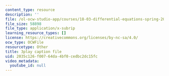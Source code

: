 ```yaml
---
content_type: resource
description: ''
file: /ol-ocw-studio-app/courses/18-03-differential-equations-spring-2010/2035c126f00764da4bf0cedbc2dc15fc_XDhJ8lVGbl8.srt
file_size: 58898
file_type: application/x-subrip
learning_resource_types: []
license: https://creativecommons.org/licenses/by-nc-sa/4.0/
ocw_type: OCWFile
resourcetype: Other
title: 3play caption file
uid: 2035c126-f007-64da-4bf0-cedbc2dc15fc
video_metadata:
  youtube_id: null
---
```

